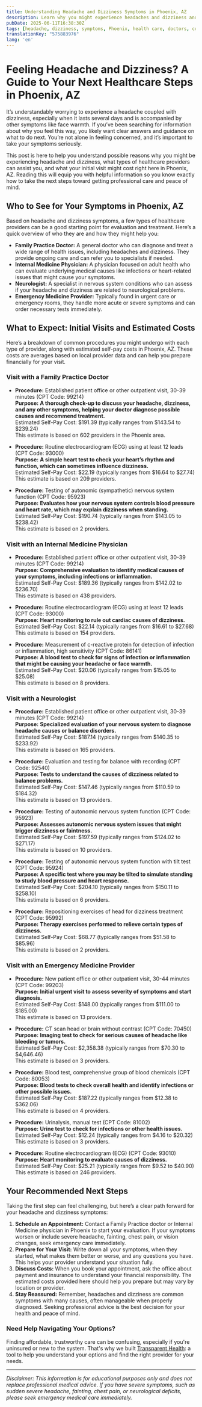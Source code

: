 ```yaml
---
title: Understanding Headache and Dizziness Symptoms in Phoenix, AZ  
description: Learn why you might experience headaches and dizziness and what to do next in Phoenix, with provider options and cost estimates.  
pubDate: 2025-06-11T16:38:30Z
tags: [headache, dizziness, symptoms, Phoenix, health care, doctors, cost transparency]
translationKey: "575883976"
lang: 'en'
---
```


# Feeling Headache and Dizziness? A Guide to Your Next Healthcare Steps in Phoenix, AZ

It’s understandably worrying to experience a headache coupled with dizziness, especially when it lasts several days and is accompanied by other symptoms like face warmth. If you’ve been searching for information about why you feel this way, you likely want clear answers and guidance on what to do next. You’re not alone in feeling concerned, and it’s important to take your symptoms seriously.

This post is here to help you understand possible reasons why you might be experiencing headache and dizziness, what types of healthcare providers can assist you, and what your initial visit might cost right here in Phoenix, AZ. Reading this will equip you with helpful information so you know exactly how to take the next steps toward getting professional care and peace of mind.

## Who to See for Your Symptoms in Phoenix, AZ

Based on headache and dizziness symptoms, a few types of healthcare providers can be a good starting point for evaluation and treatment. Here’s a quick overview of who they are and how they might help you:

- **Family Practice Doctor:** A general doctor who can diagnose and treat a wide range of health issues, including headaches and dizziness. They provide ongoing care and can refer you to specialists if needed.  
- **Internal Medicine Physician:** A physician focused on adult health who can evaluate underlying medical causes like infections or heart-related issues that might cause your symptoms.  
- **Neurologist:** A specialist in nervous system conditions who can assess if your headache and dizziness are related to neurological problems.  
- **Emergency Medicine Provider:** Typically found in urgent care or emergency rooms, they handle more acute or severe symptoms and can order necessary tests immediately.

## What to Expect: Initial Visits and Estimated Costs

Here’s a breakdown of common procedures you might undergo with each type of provider, along with estimated self-pay costs in Phoenix, AZ. These costs are averages based on local provider data and can help you prepare financially for your visit.

### Visit with a Family Practice Doctor

- **Procedure:** Established patient office or other outpatient visit, 30-39 minutes (CPT Code: 99214)  
  **Purpose:** **A thorough check-up to discuss your headache, dizziness, and any other symptoms, helping your doctor diagnose possible causes and recommend treatment.**  
  Estimated Self-Pay Cost: $191.39 (typically ranges from $143.54 to $239.24)  
  This estimate is based on 602 providers in the Phoenix area.

- **Procedure:** Routine electrocardiogram (ECG) using at least 12 leads (CPT Code: 93000)  
  **Purpose:** **A simple heart test to check your heart’s rhythm and function, which can sometimes influence dizziness.**  
  Estimated Self-Pay Cost: $22.19 (typically ranges from $16.64 to $27.74)  
  This estimate is based on 209 providers.

- **Procedure:** Testing of autonomic (sympathetic) nervous system function (CPT Code: 95923)  
  **Purpose:** **Evaluates how your nervous system controls blood pressure and heart rate, which may explain dizziness when standing.**  
  Estimated Self-Pay Cost: $190.74 (typically ranges from $143.05 to $238.42)  
  This estimate is based on 2 providers.

### Visit with an Internal Medicine Physician

- **Procedure:** Established patient office or other outpatient visit, 30-39 minutes (CPT Code: 99214)  
  **Purpose:** **Comprehensive evaluation to identify medical causes of your symptoms, including infections or inflammation.**  
  Estimated Self-Pay Cost: $189.36 (typically ranges from $142.02 to $236.70)  
  This estimate is based on 438 providers.

- **Procedure:** Routine electrocardiogram (ECG) using at least 12 leads (CPT Code: 93000)  
  **Purpose:** **Heart monitoring to rule out cardiac causes of dizziness.**  
  Estimated Self-Pay Cost: $22.14 (typically ranges from $16.61 to $27.68)  
  This estimate is based on 154 providers.

- **Procedure:** Measurement of c-reactive protein for detection of infection or inflammation, high sensitivity (CPT Code: 86141)  
  **Purpose:** **A blood test to check for signs of infection or inflammation that might be causing your headache or face warmth.**  
  Estimated Self-Pay Cost: $20.06 (typically ranges from $15.05 to $25.08)  
  This estimate is based on 8 providers.

### Visit with a Neurologist

- **Procedure:** Established patient office or other outpatient visit, 30-39 minutes (CPT Code: 99214)  
  **Purpose:** **Specialized evaluation of your nervous system to diagnose headache causes or balance disorders.**  
  Estimated Self-Pay Cost: $187.14 (typically ranges from $140.35 to $233.92)  
  This estimate is based on 165 providers.

- **Procedure:** Evaluation and testing for balance with recording (CPT Code: 92540)  
  **Purpose:** **Tests to understand the causes of dizziness related to balance problems.**  
  Estimated Self-Pay Cost: $147.46 (typically ranges from $110.59 to $184.32)  
  This estimate is based on 13 providers.

- **Procedure:** Testing of autonomic nervous system function (CPT Code: 95923)  
  **Purpose:** **Assesses autonomic nervous system issues that might trigger dizziness or faintness.**  
  Estimated Self-Pay Cost: $197.59 (typically ranges from $124.02 to $271.17)  
  This estimate is based on 10 providers.

- **Procedure:** Testing of autonomic nervous system function with tilt test (CPT Code: 95924)  
  **Purpose:** **A specific test where you may be tilted to simulate standing to study blood pressure and heart response.**  
  Estimated Self-Pay Cost: $204.10 (typically ranges from $150.11 to $258.10)  
  This estimate is based on 6 providers.

- **Procedure:** Repositioning exercises of head for dizziness treatment (CPT Code: 95992)  
  **Purpose:** **Therapy exercises performed to relieve certain types of dizziness.**  
  Estimated Self-Pay Cost: $68.77 (typically ranges from $51.58 to $85.96)  
  This estimate is based on 2 providers.

### Visit with an Emergency Medicine Provider

- **Procedure:** New patient office or other outpatient visit, 30-44 minutes (CPT Code: 99203)  
  **Purpose:** **Initial urgent visit to assess severity of symptoms and start diagnosis.**  
  Estimated Self-Pay Cost: $148.00 (typically ranges from $111.00 to $185.00)  
  This estimate is based on 13 providers.

- **Procedure:** CT scan head or brain without contrast (CPT Code: 70450)  
  **Purpose:** **Imaging test to check for serious causes of headache like bleeding or tumors.**  
  Estimated Self-Pay Cost: $2,358.38 (typically ranges from $70.30 to $4,646.46)  
  This estimate is based on 3 providers.

- **Procedure:** Blood test, comprehensive group of blood chemicals (CPT Code: 80053)  
  **Purpose:** **Blood tests to check overall health and identify infections or other possible issues.**  
  Estimated Self-Pay Cost: $187.22 (typically ranges from $12.38 to $362.06)  
  This estimate is based on 4 providers.

- **Procedure:** Urinalysis, manual test (CPT Code: 81002)  
  **Purpose:** **Urine test to check for infections or other health issues.**  
  Estimated Self-Pay Cost: $12.24 (typically ranges from $4.16 to $20.32)  
  This estimate is based on 3 providers.

- **Procedure:** Routine electrocardiogram (ECG) (CPT Code: 93010)  
  **Purpose:** **Heart monitoring to evaluate causes of dizziness.**  
  Estimated Self-Pay Cost: $25.21 (typically ranges from $9.52 to $40.90)  
  This estimate is based on 246 providers.

## Your Recommended Next Steps

Taking the first step can feel challenging, but here’s a clear path forward for your headache and dizziness symptoms:

1. **Schedule an Appointment:** Contact a Family Practice doctor or Internal Medicine physician in Phoenix to start your evaluation. If your symptoms worsen or include severe headache, fainting, chest pain, or vision changes, seek emergency care immediately.  
2. **Prepare for Your Visit:** Write down all your symptoms, when they started, what makes them better or worse, and any questions you have. This helps your provider understand your situation fully.  
3. **Discuss Costs:** When you book your appointment, ask the office about payment and insurance to understand your financial responsibility. The estimated costs provided here should help you prepare but may vary by location or provider.  
4. **Stay Reassured:** Remember, headaches and dizziness are common symptoms with many causes, often manageable when properly diagnosed. Seeking professional advice is the best decision for your health and peace of mind.

### Need Help Navigating Your Options?

Finding affordable, trustworthy care can be confusing, especially if you're uninsured or new to the system. That's why we built [Transparent Health](https://transparenthealth.ai): a tool to help you understand your options and find the right provider for your needs. 

---

*Disclaimer: This information is for educational purposes only and does not replace professional medical advice. If you have severe symptoms, such as sudden severe headache, fainting, chest pain, or neurological deficits, please seek emergency medical care immediately.*